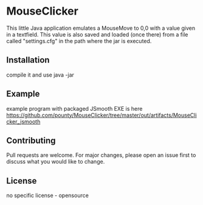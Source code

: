# MouseClicker

This little Java application emulates a MouseMove to 0,0 with a value given in a textfield. This value is also saved and loaded (once there) from a file called "settings.cfg" in the path where the jar is executed.

## Installation

compile it and use java -jar

## Example

example program with packaged JSmooth EXE is here https://github.com/pounty/MouseClicker/tree/master/out/artifacts/MouseClicker_jsmooth

## Contributing
Pull requests are welcome. For major changes, please open an issue first to discuss what you would like to change.

## License
no specific license - opensource
